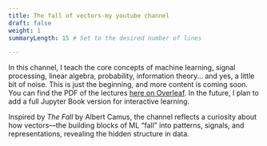 ```yaml
---
title: The fall of vectors-my youtube channel
draft: false
weight: 1
summaryLength: 15 # Set to the desired number of lines

---
```

In this channel, I teach the core concepts of machine learning, signal processing, linear algebra, probability, information theory… and yes, a little bit of noise. This is just the beginning, and more content is coming soon. You can find the PDF of the lectures [here on Overleaf](https://www.overleaf.com/read/jkrnvmtygjvq#7bdfdd). In the future, I plan to add a full Jupyter Book version for interactive learning.

Inspired by *The Fall* by Albert Camus, the channel reflects a curiosity about how vectors—the building blocks of ML “fall” into patterns, signals, and representations, revealing the hidden structure in data.

